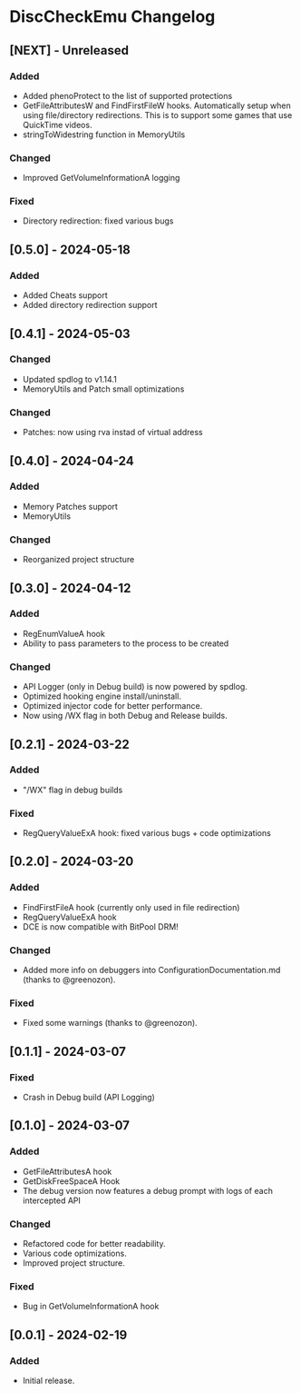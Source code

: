 # DiscCheckEmu Changelog


## [NEXT] - Unreleased

### Added
- Added phenoProtect to the list of supported protections
- GetFileAttributesW and FindFirstFileW hooks. Automatically setup when using file/directory redirections. This is to support some games that use QuickTime videos.
- stringToWidestring function in MemoryUtils

### Changed
- Improved GetVolumeInformationA logging

### Fixed
- Directory redirection: fixed various bugs


## [0.5.0] - 2024-05-18

### Added
- Added Cheats support
- Added directory redirection support


## [0.4.1] - 2024-05-03

### Changed
- Updated spdlog to v1.14.1
- MemoryUtils and Patch small optimizations

### Changed
- Patches: now using rva instad of virtual address


## [0.4.0] - 2024-04-24

### Added
- Memory Patches support
- MemoryUtils

### Changed
- Reorganized project structure


## [0.3.0] - 2024-04-12

### Added
- RegEnumValueA hook
- Ability to pass parameters to the process to be created

### Changed
- API Logger (only in Debug build) is now powered by spdlog.
- Optimized hooking engine install/uninstall. 
- Optimized injector code for better performance.
- Now using /WX flag in both Debug and Release builds.


## [0.2.1] - 2024-03-22

### Added
- "/WX" flag in debug builds

### Fixed
- RegQueryValueExA hook: fixed various bugs + code optimizations


## [0.2.0] - 2024-03-20

### Added
- FindFirstFileA hook (currently only used in file redirection)
- RegQueryValueExA hook
- DCE is now compatible with BitPool DRM!

### Changed
- Added more info on debuggers into ConfigurationDocumentation.md (thanks to @greenozon).

### Fixed
- Fixed some warnings (thanks to @greenozon).


## [0.1.1] - 2024-03-07

### Fixed
- Crash in Debug build (API Logging)


## [0.1.0] - 2024-03-07

### Added
- GetFileAttributesA hook
- GetDiskFreeSpaceA Hook
- The debug version now features a debug prompt with logs of each intercepted API

### Changed
- Refactored code for better readability.
- Various code optimizations.
- Improved project structure.

### Fixed
- Bug in GetVolumeInformationA hook


## [0.0.1] - 2024-02-19

### Added
- Initial release.
